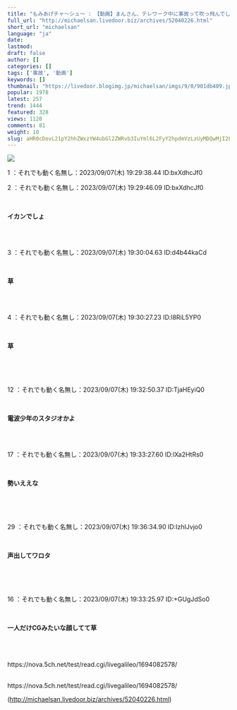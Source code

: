 ```yaml
---
title: "もみあげチャ〜シュ〜 : 【動画】まんさん、テレワーク中に事故って吹っ飛んでしまう"
full_url: "http://michaelsan.livedoor.biz/archives/52040226.html"
short_url: "michaelsan"
language: "ja"
date: 
lastmod: 
draft: false
author: []
categories: []
tags: ['事故', '動画']
keywords: []
thumbnail: "https://livedoor.blogimg.jp/michaelsan/imgs/9/0/901db409.jpg"
popular: 1978
latest: 257
trend: 1444
featured: 328
views: 1120
comments: 81
weight: 10
slug: aHR0cDovL21pY2hhZWxzYW4ubGl2ZWRvb3IuYml6L2FyY2hpdmVzLzUyMDQwMjI2Lmh0bWw=
---
```


![](https://livedoor.blogimg.jp/michaelsan/imgs/9/0/901db409.jpg)

<div><p>1 ：それでも動く名無し：2023/09/07(木) 19:29:38.44 ID:bxXdhcJf0</p><p>2 ：それでも動く名無し：2023/09/07(木) 19:29:46.09 ID:bxXdhcJf0</p><br><b><p>イカンでしょ</p></b><br><br><p>3 ：それでも動く名無し：2023/09/07(木) 19:30:04.63 ID:d4b44kaCd</p><br><b><p>草 </p></b><br><br><p>4 ：それでも動く名無し：2023/09/07(木) 19:30:27.23 ID:l8RiL5YP0</p><br><b><p>草</p><br></b><br><br><p>12 ：それでも動く名無し：2023/09/07(木) 19:32:50.37 ID:TjaHEyiQ0</p><br><b><p>電波少年のスタジオかよ </p></b><br><br><p>17 ：それでも動く名無し：2023/09/07(木) 19:33:27.60 ID:lXa2HtRs0</p><br><b><p>勢いええな </p><br></b><br><br><p>29 ：それでも動く名無し：2023/09/07(木) 19:36:34.90 ID:IzhIJvjo0</p><br><b><p>声出してワロタ </p><br></b><br><br><p>16 ：それでも動く名無し：2023/09/07(木) 19:33:25.97 ID:+GUgJdSo0</p><br><b><p>一人だけCGみたいな顔してて草</p></b><br><br><br>https://nova.5ch.net/test/read.cgi/livegalileo/1694082578/<br><br clear='all'> <p id='a6850dc6aefc0d5bbff2bea180d92d89'> </p> <p id='a6850dc6aefc0d5bbff2bea180d92d89'> </p> <p class='alistcloud-container-6795'></p> <p>https://nova.5ch.net/test/read.cgi/livegalileo/1694082578/</p></div>

(http://michaelsan.livedoor.biz/archives/52040226.html)
